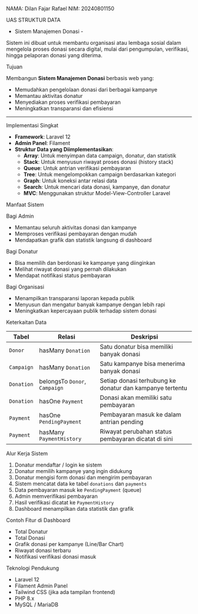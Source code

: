 NAMA: Dilan Fajar Rafael
NIM: 20240801150

UAS STRUKTUR DATA


- Sistem Manajemen Donasi -

Sistem ini dibuat untuk membantu organisasi atau lembaga sosial dalam mengelola proses donasi secara digital, mulai dari pengumpulan, verifikasi, hingga pelaporan donasi yang diterima.

Tujuan

Membangun **Sistem Manajemen Donasi** berbasis web yang:

- Memudahkan pengelolaan donasi dari berbagai kampanye
- Memantau aktivitas donatur
- Menyediakan proses verifikasi pembayaran
- Meningkatkan transparansi dan efisiensi

---

 Implementasi Singkat

- **Framework**: Laravel 12
- **Admin Panel**: Filament
- **Struktur Data yang Diimplementasikan**:
  - **Array**: Untuk menyimpan data campaign, donatur, dan statistik
  - **Stack**: Untuk menyusun riwayat proses donasi (history stack)
  - **Queue**: Untuk antrian verifikasi pembayaran
  - **Tree**: Untuk mengelompokkan campaign berdasarkan kategori
  - **Graph**: Untuk koneksi antar relasi data
  - **Search**: Untuk mencari data donasi, kampanye, dan donatur
  - **MVC**: Menggunakan struktur Model-View-Controller Laravel

Manfaat Sistem

Bagi Admin
- Memantau seluruh aktivitas donasi dan kampanye
- Memproses verifikasi pembayaran dengan mudah
- Mendapatkan grafik dan statistik langsung di dashboard

Bagi Donatur
- Bisa memilih dan berdonasi ke kampanye yang diinginkan
- Melihat riwayat donasi yang pernah dilakukan
- Mendapat notifikasi status pembayaran

Bagi Organisasi
- Menampilkan transparansi laporan kepada publik
- Menyusun dan mengatur banyak kampanye dengan lebih rapi
- Meningkatkan kepercayaan publik terhadap sistem donasi

Keterkaitan Data

| Tabel            | Relasi                            | Deskripsi                                                                |
|------------------|-----------------------------------|--------------------------------------------------------------------------|
| `Donor`          | hasMany `Donation`                | Satu donatur bisa memiliki banyak donasi                                 |
| `Campaign`       | hasMany `Donation`                | Satu kampanye bisa menerima banyak donasi                                |
| `Donation`       | belongsTo `Donor`, `Campaign`     | Setiap donasi terhubung ke donatur dan kampanye tertentu                 |
| `Donation`       | hasOne `Payment`                  | Donasi akan memiliki satu pembayaran                                     |
| `Payment`        | hasOne `PendingPayment`           | Pembayaran masuk ke dalam antrian pending                                |
| `Payment`        | hasMany `PaymentHistory`          | Riwayat perubahan status pembayaran dicatat di sini                      |



Alur Kerja Sistem

1. Donatur mendaftar / login ke sistem
2. Donatur memilih kampanye yang ingin didukung
3. Donatur mengisi form donasi dan mengirim pembayaran
4. Sistem mencatat data ke tabel `donations` dan `payments`
5. Data pembayaran masuk ke `PendingPayment` (queue)
6. Admin memverifikasi pembayaran
7. Hasil verifikasi dicatat ke `PaymentHistory`
8. Dashboard menampilkan data statistik dan grafik

Contoh Fitur di Dashboard

- Total Donatur
- Total Donasi
- Grafik donasi per kampanye (Line/Bar Chart)
- Riwayat donasi terbaru
- Notifikasi verifikasi donasi masuk

Teknologi Pendukung

- Laravel 12
- Filament Admin Panel
- Tailwind CSS (jika ada tampilan frontend)
- PHP 8.x
- MySQL / MariaDB
